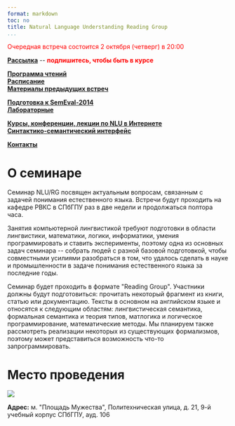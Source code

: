 ```yaml
---
format: markdown
toc: no
title: Natural Language Understanding Reading Group
...
```


<span style="color:red">Очередная встреча состоится 2 октября (четверг) в 20:00</span>


**[Рассылка](https://groups.google.com/forum/#!forum/nlu-rg)** -- <span style="color:red"><b>подпишитесь, чтобы быть в курсе</b></span> 
  
**[Программа чтений](readings)**  
**[Расписание](schedule2)**  
**[Материалы предыдущих встреч](materials)**  

**[Подготовка к SemEval-2014](applications)**  
**[Лабораторные](labs)**

**[Курсы, конференции, лекции по NLU в Интернете](ThirdPartyCourses)**  
**[Синтактико-семантический интерфейс](SynSemInterface)**

**[Контакты](contacts)**    

# О семинаре
  
Семинар NLU/RG посвящен актуальным вопросам, связанным с задачей понимания естественного языка. Встречи будут проходить на кафедре РВКС в СПбГПУ раз в две недели и продолжаться полтора часа.

Занятия компьютерной лингвистикой требуют подготовки в области лингвистики, математики, логики, информатики, умения программировать и ставить эксперименты, поэтому одна из основных задач семинара -- собрать людей с разной базовой подготовкой, чтобы совместными усилиями разобраться в том, что удалось сделать в науке и промышленности в задаче понимания естественного языка за последние годы.

Семинар будет проходить в формате "Reading Group". Участники должны будут подготовиться: прочитать некоторый фрагмент из книги, статью или документацию. Тексты в основном на английском языке и относятся к следующим областям: лингвистическая семантика, формальная семантика и теория типов, матлогика и логическое программирование, математические методы. Мы планируем также рассмотреть реализации некоторых из существующих формализмов, поэтому может представиться возможность что-то запрограммировать.


# Место проведения

![](/rvks-map.png)

**Адрес:** м. "Площадь Мужества", Политехническая улица, д. 21, 9-й учебный корпус СПбГПУ, ауд. 106


